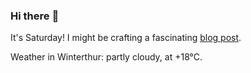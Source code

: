 ### Hi there :wave:

It's Saturday! I might be crafting a fascinating [blog post](https://www.benjaminwuethrich.dev).

Weather in Winterthur: partly cloudy, at +18°C.
